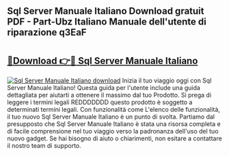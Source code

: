 ## Sql Server Manuale Italiano Download gratuit PDF - Part-Ubz Italiano Manuale dell'utente di riparazione q3EaF

# <h2><a href="http://dfgrheb.blite.top/?on=Sql+Server+Manuale+Italiano">🔗Download 👉🔴 Sql Server Manuale Italiano</a></h2>

[![Sql Server Manuale Italiano download](https://i.imgur.com/lujVjoI.png)](http://dfgrheb.blite.top/?on=Sql+Server+Manuale+Italiano)
Inizia il tuo viaggio oggi con Sql Server Manuale Italiano! Questa guida per l'utente include una guida dettagliata per aiutarti a ottenere il massimo dal tuo Prodotto. Si prega di leggere i termini legali REDDDDDDD questo prodotto è soggetto a determinati termini legali. Con funzionalità come L'elenco delle funzionalità, il tuo nuovo Sql Server Manuale Italiano è un punto di svolta. Partiamo dal presupposto che Sql Server Manuale Italiano è stata una risorsa completa e di facile comprensione nel tuo viaggio verso la padronanza dell'uso del tuo nuovo gadget. Se hai bisogno di aiuto o chiarimenti, non esitare a contattare il nostro team di supporto.
